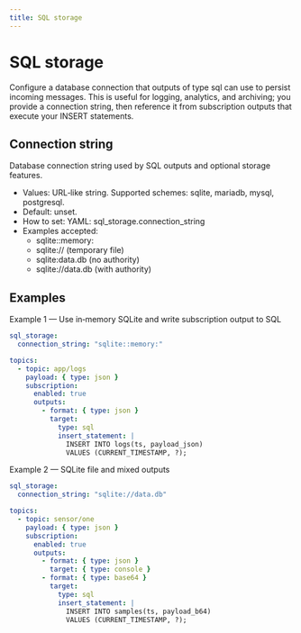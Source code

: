 ```yaml
---
title: SQL storage
---
```


SQL storage
===========

Configure a database connection that outputs of type sql can use to persist incoming messages. This is useful for logging, analytics, and archiving; you provide a connection string, then reference it from subscription outputs that execute your INSERT statements.

Connection string
-----------------
Database connection string used by SQL outputs and optional storage features.
- Values: URL‑like string. Supported schemes: sqlite, mariadb, mysql, postgresql.
- Default: unset.
- How to set: YAML: sql_storage.connection_string
- Examples accepted:
  - sqlite::memory:
  - sqlite://        (temporary file)
  - sqlite:data.db   (no authority)
  - sqlite://data.db (with authority)


Examples
--------
Example 1 — Use in‑memory SQLite and write subscription output to SQL
```yaml
sql_storage:
  connection_string: "sqlite::memory:"

topics:
  - topic: app/logs
    payload: { type: json }
    subscription:
      enabled: true
      outputs:
        - format: { type: json }
          target:
            type: sql
            insert_statement: |
              INSERT INTO logs(ts, payload_json)
              VALUES (CURRENT_TIMESTAMP, ?);
```

Example 2 — SQLite file and mixed outputs
```yaml
sql_storage:
  connection_string: "sqlite://data.db"

topics:
  - topic: sensor/one
    payload: { type: json }
    subscription:
      enabled: true
      outputs:
        - format: { type: json }
          target: { type: console }
        - format: { type: base64 }
          target:
            type: sql
            insert_statement: |
              INSERT INTO samples(ts, payload_b64)
              VALUES (CURRENT_TIMESTAMP, ?);
```
